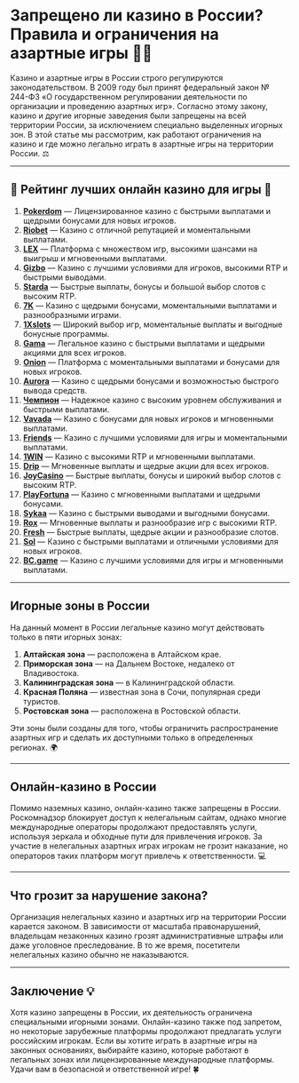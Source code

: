 # Запрещено ли казино в России? Правила и ограничения на азартные игры 🎲🚫

Казино и азартные игры в России строго регулируются законодательством. В 2009 году был принят федеральный закон № 244-ФЗ «О государственном регулировании деятельности по организации и проведению азартных игр». Согласно этому закону, казино и другие игорные заведения были запрещены на всей территории России, за исключением специально выделенных игорных зон. В этой статье мы рассмотрим, как работают ограничения на казино и где можно легально играть в азартные игры на территории России. ⚖️

---

## 🎲 Рейтинг лучших онлайн казино для игры 🎲

1. **[Pokerdom](https://brandplay.link/4k77v2yx)** — Лицензированное казино с быстрыми выплатами и щедрыми бонусами для новых игроков.
2. **[Riobet](https://brandplay.link/7xBLTPyj)** — Казино с отличной репутацией и моментальными выплатами.
3. **[LEX](https://brandplay.link/zW4hdDFV)** — Платформа с множеством игр, высокими шансами на выигрыш и мгновенными выплатами.
4. **[Gizbo](https://brandplay.link/bprXw4YV)** — Казино с лучшими условиями для игроков, высокими RTP и быстрыми выводами.
5. **[Starda](https://brandplay.link/fB7xwRFL)** — Быстрые выплаты, бонусы и большой выбор слотов с высоким RTP.
6. **[7K](https://brandplay.link/BvQyFShp)** — Казино с щедрыми бонусами, моментальными выплатами и разнообразными играми.
7. **[1Xslots](https://brandplay.link/hSB1khtr)** — Широкий выбор игр, моментальные выплаты и выгодные бонусные программы.
8. **[Gama](https://brandplay.link/j6NMKsDz)** — Легальное казино с быстрыми выплатами и щедрыми акциями для всех игроков.
9. **[Onion](https://brandplay.link/zBGRVpQ9)** — Платформа с моментальными выплатами и бонусами для новых игроков.
10. **[Aurora](https://10trafic-stat2.com/click/668546556bcc6313411604bd/6766/13032/subaccount)** — Казино с щедрыми бонусами и возможностью быстрого вывода средств.
11. **[Чемпион](https://temon-gter.cfd/go/lRq?p80412p304504pcc44t17455)** — Надежное казино с высоким уровнем обслуживания и быстрыми выплатами.
12. **[Vavada](https://vavadapartner.pro/?promo=ea5c9275-6854-4505-94fc-95ab18221945-linkb2)** — Казино с бонусами для новых игроков и мгновенными выплатами.
13. **[Friends](https://gofriends.run/linkb2)** — Казино с лучшими условиями для игры и моментальными выплатами.
14. **[1WIN](https://brandplay.link/smXVpBbG)** — Казино с высокими RTP и мгновенными выплатами.
15. **[Drip](https://drp-ircp01.com/c07e6a3db)** — Мгновенные выплаты и щедрые акции для всех игроков.
16. **[JoyCasino](https://rpc30.call2me.pro/?/ru/registration?apkpop=0&partner=p24970p3291217pc98f)** — Быстрые выплаты, бонусы и широкий выбор слотов с высоким RTP.
17. **[PlayFortuna](https://fortunapromo.net/alt/playfortuna/registration?0dc4a9362a71feb7e3f165fb8e766f70)** — Казино с мгновенными выплатами и щедрыми бонусами.
18. **[Sykaa](https://s-two-way.com/?source=linkb2&pid=30697)** — Казино с быстрыми выводами и выгодными бонусами.
19. **[Rox](https://rox-pvwfpjgcxe.com/cb1ee18a5)** — Мгновенные выплаты и разнообразие игр с высокими RTP.
20. **[Fresh](https://fresh-eumwkxwao.com/c3f7b485d)** — Быстрые выплаты, щедрые акции и разнообразие слотов.
21. **[Sol](https://sol-mmtdzfbaco.com/cb2415bca)** — Казино с быстрыми выплатами и отличными условиями для новых игроков.
22. **[BC.game](https://partnerbcgame.com/dcc53d441)** — Казино с лучшими условиями для игры и мгновенными выплатами.

---

## Игорные зоны в России

На данный момент в России легальные казино могут действовать только в пяти игорных зонах:

1. **Алтайская зона** — расположена в Алтайском крае.
2. **Приморская зона** — на Дальнем Востоке, недалеко от Владивостока.
3. **Калининградская зона** — в Калининградской области.
4. **Красная Поляна** — известная зона в Сочи, популярная среди туристов.
5. **Ростовская зона** — расположена в Ростовской области.

Эти зоны были созданы для того, чтобы ограничить распространение азартных игр и сделать их доступными только в определенных регионах. 🌍

---

## Онлайн-казино в России

Помимо наземных казино, онлайн-казино также запрещены в России. Роскомнадзор блокирует доступ к нелегальным сайтам, однако многие международные операторы продолжают предоставлять услуги, используя зеркала и обходные пути для привлечения игроков. За участие в нелегальных азартных играх игрокам не грозит наказание, но операторов таких платформ могут привлечь к ответственности. 💻

---

## Что грозит за нарушение закона?

Организация нелегальных казино и азартных игр на территории России карается законом. В зависимости от масштаба правонарушений, владельцам незаконных казино грозят административные штрафы или даже уголовное преследование. В то же время, посетители нелегальных казино обычно не наказываются.

---

## Заключение 💡

Хотя казино запрещены в России, их деятельность ограничена специальными игорными зонами. Онлайн-казино также под запретом, но некоторые зарубежные платформы продолжают предлагать услуги российским игрокам. Если вы хотите играть в азартные игры на законных основаниях, выбирайте казино, которые работают в легальных зонах или лицензированные международные платформы. Удачи вам в безопасной и ответственной игре! 🍀
